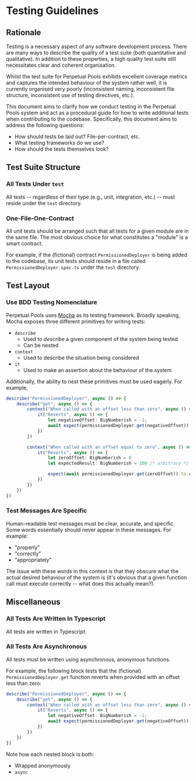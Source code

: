 # Testing Guidelines #

## Rationale ##

Testing is a necessary aspect of any software development process. There are
many ways to describe the quality of a test suite (both quantitative and
qualitative). In addition to these properties, a high quality test suite still
necessitates clear and coherent organisation.

Whilst the test suite for Perpetual Pools exhibits excellent coverage metrics
and captures the intended behaviour of the system rather well, it is currently
organised very poorly (inconsistent naming, inconsistent file structure,
inconsistent use of testing directives, etc.).

This document aims to clarify how we conduct testing in the Perpetual Pools
system and act as a procedural guide for how to write additional tests when
contributing to the codebase. Specifically, this document aims to address the
following questions:

 - How should tests be laid out? File-per-contract, etc.
 - What testing frameworks do we use?
 - How should the tests themselves look?

## Test Suite Structure ##

### All Tests Under `test` ###

All tests -- regardless of their type (e.g., unit, integration, etc.) -- must
reside under the `test` directory.

### One-File-One-Contract ###

All unit tests should be arranged such that all tests for a given module are in
the same file. The most obvious choice for what constitutes a "module" is a
smart contract.

For example, if the (fictional) contract `PermissionedDeployer` is being added
to the codebase, its unit tests should reside in a file called
`PermissionedDeployer.spec.ts` under the `test` directory.

## Test Layout ##

### Use BDD Testing Nomenclature ###

Perpetual Pools uses [Mocha](https://mochajs.org) as its testing framework.
Broadly speaking, Mocha exposes three different primitives for writing tests:

 - `describe`
    - Used to *describe* a given component of the system being tested
    - Can be nested
 - `context`
    - Used to describe the situation being considered
 - `it`
    - Used to make an assertion about the behaviour of the system

Additionally, the ability to nest these primitives must be used eagerly. For
example,

```typescript
describe("PermissionedDeployer", async () => {
    describe("get", async () => {
        context("When called with an offset less than zero", async () => {
            it("Reverts", async () => {
                let negativeOffset: BigNumberish = -1;
                await expect(permissionedDeployer.get(negativeOffset)).to.be.revertedWith("PD: Offset must be non-negative")
            })
        })

        context("When called with an offset equal to zero", async () => {
            it("Reverts", async () => {
                let zeroOffset: BigNumberish = 0
                let expectedResult: BigNumberish = 100 /* arbitrary */

                expect(await permissionedDeployer.get(zeroOffset)).to.eq(expectedResult)
            })
        })
    })
})
```

### Test Messages Are Specific ###

Human-readable test messages must be clear, accurate, and specific. Some words
essentially should never appear in these messages. For example:

 - "properly"
 - "correctly"
 - "appropriately"

The issue with these words in this context is that they obscure what the actual
desired behaviour of the system is (it's obvious that a given function call
must execute correctly -- what does this actually mean?).

## Miscellaneous ##

### All Tests Are Written In Typescript ###

All tests are written in Typescript.

### All Tests Are Asynchronous ###

All tests must be written using asynchronous, anonymous functions.

For example, the following block tests that the (fictional)
`PermissionedDeployer.get` function reverts when provided with an offset less
than zero:

```typescript
describe("PermissionedDeployer", async () => {
    describe("get", async () => {
        context("When called with an offset less than zero", async () => {
            it("Reverts", async () => {
                let negativeOffset: BigNumberish = -1;
                await expect(permissionedDeployer.get(negativeOffset)).to.be.revertedWith("PD: Offset must be non-negative")
            })
        })
    })
})
```

Note how each nested block is both:

 - Wrapped anonymously
 - `async`


